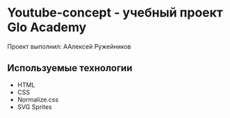 # Youtube-concept - учебный проект Glo Academy
Проект выполнил: ААлексей Ружейников

## Используемые технологии
- HTML
- CSS
- Normalize.css
- SVG Sprites
